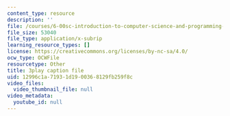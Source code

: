 ```yaml
---
content_type: resource
description: ''
file: /courses/6-00sc-introduction-to-computer-science-and-programming-spring-2011/12996c1a71931d1900368129fb259f8c_Iu4xTLKcbPo.srt
file_size: 53040
file_type: application/x-subrip
learning_resource_types: []
license: https://creativecommons.org/licenses/by-nc-sa/4.0/
ocw_type: OCWFile
resourcetype: Other
title: 3play caption file
uid: 12996c1a-7193-1d19-0036-8129fb259f8c
video_files:
  video_thumbnail_file: null
video_metadata:
  youtube_id: null
---
```


